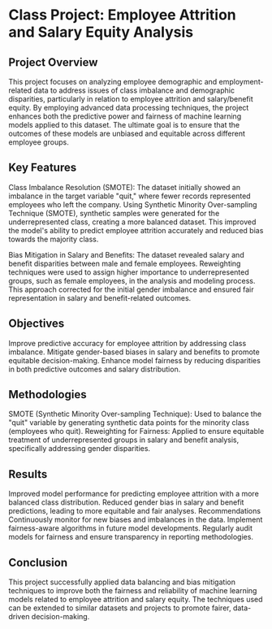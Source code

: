 # Class Project: Employee Attrition and Salary Equity Analysis

## Project Overview

This project focuses on analyzing employee demographic and employment-related data to address issues of class imbalance and demographic disparities, particularly in relation to employee attrition and salary/benefit equity. By employing advanced data processing techniques, the project enhances both the predictive power and fairness of machine learning models applied to this dataset. The ultimate goal is to ensure that the outcomes of these models are unbiased and equitable across different employee groups.

## Key Features
Class Imbalance Resolution (SMOTE): The dataset initially showed an imbalance in the target variable "quit," where fewer records represented employees who left the company. Using Synthetic Minority Over-sampling Technique (SMOTE), synthetic samples were generated for the underrepresented class, creating a more balanced dataset. This improved the model's ability to predict employee attrition accurately and reduced bias towards the majority class.

Bias Mitigation in Salary and Benefits: The dataset revealed salary and benefit disparities between male and female employees. Reweighting techniques were used to assign higher importance to underrepresented groups, such as female employees, in the analysis and modeling process. This approach corrected for the initial gender imbalance and ensured fair representation in salary and benefit-related outcomes.

## Objectives
Improve predictive accuracy for employee attrition by addressing class imbalance.
Mitigate gender-based biases in salary and benefits to promote equitable decision-making.
Enhance model fairness by reducing disparities in both predictive outcomes and salary distribution.

## Methodologies
SMOTE (Synthetic Minority Over-sampling Technique): Used to balance the "quit" variable by generating synthetic data points for the minority class (employees who quit).
Reweighting for Fairness: Applied to ensure equitable treatment of underrepresented groups in salary and benefit analysis, specifically addressing gender disparities.

## Results
Improved model performance for predicting employee attrition with a more balanced class distribution.
Reduced gender bias in salary and benefit predictions, leading to more equitable and fair analyses.
Recommendations
Continuously monitor for new biases and imbalances in the data.
Implement fairness-aware algorithms in future model developments.
Regularly audit models for fairness and ensure transparency in reporting methodologies.

## Conclusion
This project successfully applied data balancing and bias mitigation techniques to improve both the fairness and reliability of machine learning models related to employee attrition and salary equity. The techniques used can be extended to similar datasets and projects to promote fairer, data-driven decision-making.
